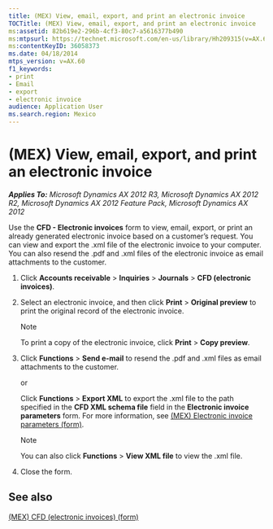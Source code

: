 ```yaml
---
title: (MEX) View, email, export, and print an electronic invoice
TOCTitle: (MEX) View, email, export, and print an electronic invoice
ms:assetid: 82b619e2-296b-4cf3-80c7-a5616377b490
ms:mtpsurl: https://technet.microsoft.com/en-us/library/Hh209315(v=AX.60)
ms:contentKeyID: 36058373
ms.date: 04/18/2014
mtps_version: v=AX.60
f1_keywords:
- print
- Email
- export
- electronic invoice
audience: Application User
ms.search.region: Mexico
---
```


# (MEX) View, email, export, and print an electronic invoice 


_**Applies To:** Microsoft Dynamics AX 2012 R3, Microsoft Dynamics AX 2012 R2, Microsoft Dynamics AX 2012 Feature Pack, Microsoft Dynamics AX 2012_

Use the **CFD - Electronic invoices** form to view, email, export, or print an already generated electronic invoice based on a customer’s request. You can view and export the .xml file of the electronic invoice to your computer. You can also resend the .pdf and .xml files of the electronic invoice as email attachments to the customer.

1.  Click **Accounts receivable** \> **Inquiries** \> **Journals** \> **CFD (electronic invoices)**.

2.  Select an electronic invoice, and then click **Print** \> **Original preview** to print the original record of the electronic invoice.
    

    > [!NOTE]
    > <P>To print a copy of the electronic invoice, click <STRONG>Print</STRONG> &gt; <STRONG>Copy preview</STRONG>.</P>



3.  Click **Functions** \> **Send e-mail** to resend the .pdf and .xml files as email attachments to the customer.
    
    or
    
    Click **Functions** \> **Export XML** to export the .xml file to the path specified in the **CFD XML schema file** field in the **Electronic invoice parameters** form. For more information, see [(MEX) Electronic invoice parameters (form)](https://technet.microsoft.com/en-us/library/hh242214\(v=ax.60\)).
    

    > [!NOTE]
    > <P>You can also click <STRONG>Functions</STRONG> &gt; <STRONG>View XML file</STRONG> to view the .xml file.</P>



4.  Close the form.

## See also

[(MEX) CFD (electronic invoices) (form)](https://technet.microsoft.com/en-us/library/hh209329\(v=ax.60\))

  


